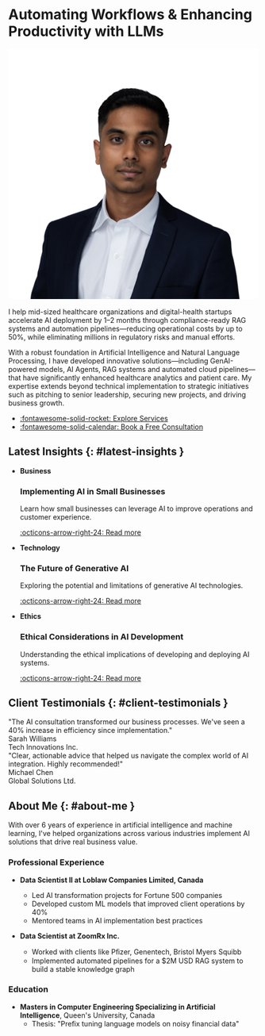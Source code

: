 # Automating Workflows & Enhancing Productivity with LLMs

<div class="profile-section" markdown>
<img src="assets/profile.jpg" alt="Sudhandar Balakrishnan" class="profile-photo">
<div class="profile-content" markdown>

I help mid-sized healthcare organizations and digital-health startups accelerate AI deployment by 1–2 months through compliance-ready RAG systems and automation pipelines—reducing operational costs by up to 50%, while eliminating millions in regulatory risks and manual efforts.

With a robust foundation in Artificial Intelligence and Natural Language Processing, I have developed innovative solutions—including GenAI-powered models, AI Agents, RAG systems and automated cloud pipelines—that have significantly enhanced healthcare analytics and patient care. My expertise extends beyond technical implementation to strategic initiatives such as pitching to senior leadership, securing new projects, and driving business growth.

<div class="grid cards" markdown>

- [:fontawesome-solid-rocket: Explore Services](consulting.md)
- [:fontawesome-solid-calendar: Book a Free Consultation](https://cal.com/sudhandar/discoverycall)

</div>
</div>
</div>

## Latest Insights {: #latest-insights }

<div class="grid cards" markdown>

- **Business**
    
    ### Implementing AI in Small Businesses
    
    Learn how small businesses can leverage AI to improve operations and customer experience.
    
    [:octicons-arrow-right-24: Read more](blog.md#implementing-ai-in-small-businesses)

- **Technology**
    
    ### The Future of Generative AI
    
    Exploring the potential and limitations of generative AI technologies.
    
    [:octicons-arrow-right-24: Read more](blog.md#the-future-of-generative-ai)

- **Ethics**
    
    ### Ethical Considerations in AI Development
    
    Understanding the ethical implications of developing and deploying AI systems.
    
    [:octicons-arrow-right-24: Read more](blog.md#ethical-considerations-in-ai-development)

</div>

## Client Testimonials {: #client-testimonials }

<div class="testimonial" markdown>
"The AI consultation transformed our business processes. We've seen a 40% increase in efficiency since implementation."

<div class="testimonial-author">Sarah Williams</div>
<div class="testimonial-company">Tech Innovations Inc.</div>
</div>

<div class="testimonial" markdown>
"Clear, actionable advice that helped us navigate the complex world of AI integration. Highly recommended!"

<div class="testimonial-author">Michael Chen</div>
<div class="testimonial-company">Global Solutions Ltd.</div>
</div>

## About Me {: #about-me }

With over 6 years of experience in artificial intelligence and machine learning, I've helped organizations across various industries implement AI solutions that drive real business value.

### Professional Experience

- **Data Scientist II at Loblaw Companies Limited, Canada**
    - Led AI transformation projects for Fortune 500 companies
    - Developed custom ML models that improved client operations by 40%
    - Mentored teams in AI implementation best practices

- **Data Scientist at ZoomRx Inc.**
    - Worked with clients like Pﬁzer, Genentech, Bristol Myers Squibb
    - Implemented automated pipelines for a $2M USD RAG system to build a stable knowledge graph

### Education

- **Masters in Computer Engineering Specializing in Artificial Intelligence**, Queen's University, Canada
    - Thesis: "Prefix tuning language models on noisy financial data"
